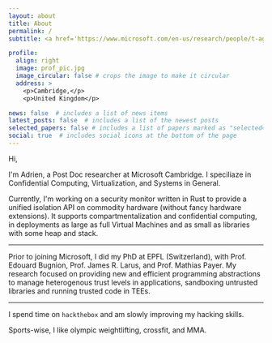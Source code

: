 ```yaml
---
layout: about
title: About
permalink: /
subtitle: <a href='https://www.microsoft.com/en-us/research/people/t-aghosn/'>Microsoft Research</a>

profile:
  align: right
  image: prof_pic.jpg
  image_circular: false # crops the image to make it circular
  address: >
    <p>Cambridge,</p>
    <p>United Kingdom</p>

news: false  # includes a list of news items
latest_posts: false  # includes a list of the newest posts
selected_papers: false # includes a list of papers marked as "selected={true}"
social: true  # includes social icons at the bottom of the page
---
```


Hi,

I'm Adrien, a Post Doc researcher at Microsoft Cambridge.
I speciliaze in Confidential Computing, Virtualization, and Systems in General.

Currently, I'm working on a security monitor written in Rust to provide a unified isolation API on commodity hardware (without fancy hardware extensions).
It supports compartmentalization and confidential computing, in deployments as large as full Virtual Machines and as small as libraries with some heap and stack.

---

Prior to joining Microsoft, I did my PhD at EPFL (Switzerland), with Prof. Edouard Bugnion, Prof. James R. Larus, and Prof. Mathias Payer.
My research focused on providing new and efficient programming abstractions to manage heterogenous trust levels in applications, sandboxing untrusted libraries and running trusted code in TEEs.

---

I spend time on `hackthebox` and am slowly improving my hacking skills.

Sports-wise, I like olympic weightlifting, crossfit, and MMA.
